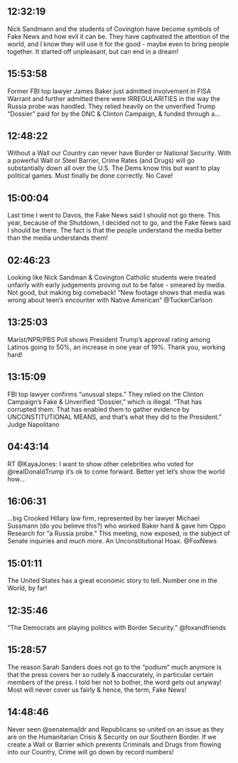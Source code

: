 ## 12:32:19
Nick Sandmann and the students of Covington have become symbols of Fake News and how evil it can be. They have captivated the attention of the world, and I know they will use it for the good - maybe even to bring people together. It started off unpleasant, but can end in a dream!
## 15:53:58
Former FBI top lawyer James Baker just admitted involvement in FISA Warrant and further admitted there  were IRREGULARITIES in the way the Russia probe was handled. They relied heavily on the unverified Trump “Dossier” paid for by the DNC &amp; Clinton Campaign, &amp; funded through a...
## 12:48:22
Without a Wall our Country can never have Border or National Security. With a powerful Wall or Steel Barrier, Crime Rates (and Drugs) will go substantially down all over the U.S. The Dems know this but want to play political games. Must finally be done correctly. No Cave!
## 15:00:04
Last time I went to Davos, the Fake News said I should not go there. This year, because of the Shutdown, I decided not to go, and the Fake News said I should be there. The fact is that the people understand the media better than the media understands them!
## 02:46:23
Looking like Nick Sandman &amp; Covington Catholic students were treated unfairly with early judgements proving out to be false - smeared by media. Not good, but making big comeback! “New footage shows that media was wrong about teen’s encounter with Native American” @TuckerCarlson
## 13:25:03
Marist/NPR/PBS Poll shows President Trump’s approval rating among Latinos going to 50%, an increase in one year of 19%. Thank you, working hard!
## 13:15:09
FBI top lawyer confirms “unusual steps.” They relied on the Clinton Campaign’s Fake &amp; Unverified “Dossier,” which is illegal. “That has corrupted them. That has enabled them to gather evidence by UNCONSTITUTIONAL MEANS, and that’s what they did to the President.” Judge Napolitano
## 04:43:14
RT @KayaJones: I want to show other celebrities who voted for @realDonaldTrump it’s ok to come forward. Better yet let’s show the world how…
## 16:06:31
...big Crooked Hillary law firm, represented by her lawyer Michael Sussmann (do you believe this?) who worked Baker hard &amp; gave him Oppo Research for “a Russia probe.” This meeting, now exposed, is the subject of Senate inquiries and much more. An Unconstitutional Hoax. @FoxNews
## 15:01:11
The United States has a great economic story to tell. Number one in the World, by far!
## 12:35:46
“The Democrats are playing politics with Border Security.”  @foxandfriends
## 15:28:57
The reason Sarah Sanders does not go to the “podium” much anymore is that the press covers her so rudely &amp; inaccurately, in particular certain members of the press. I told her not to bother, the word gets out anyway! Most will never cover us fairly &amp; hence, the term, Fake News!
## 14:48:46
Never seen @senatemajldr and Republicans so united on an issue as they are on the Humanitarian Crisis &amp; Security on our Southern Border. If we create a Wall or Barrier which prevents Criminals and Drugs from flowing into our Country, Crime will go down by record numbers!
